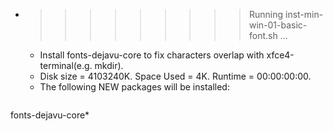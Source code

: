 * >>>>>>>>> Running inst-min-win-01-basic-font.sh ...
  * Install fonts-dejavu-core to fix characters overlap with xfce4-terminal(e.g. mkdir).
  * Disk size = 4103240K. Space Used = 4K. Runtime = 00:00:00:00.
  * The following NEW packages will be installed:
  ```bash
fonts-dejavu-core*
  ```
